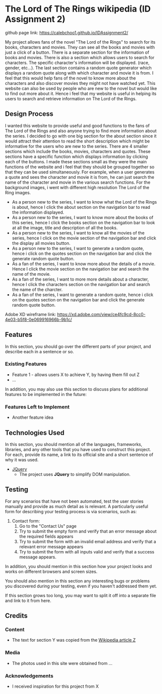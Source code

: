 # The Lord of The Rings wikipedia (ID Assignment 2)

github page link: https://calebchoo1.github.io/IDAssignment2/

My project allows fans of the novel "The Lord of the Rings" to search for its books, characters and movies. They can see all the books and movies with just a click of a button. There is a separate section for the information of books and movies. There is also a section which allows users to search for characters. The specific character's information will be displayed. (race, gender, etc...). The last section contains a random quote generator which displays a random quote along with which character and movie it is from. I feel that this would help fans of the novel to know more about the characters and also discover movies they might not have watched yet. This website can also be used by people who are new to the novel but would like to find out more about it. Hence i feel that my website is useful in helping its users to search and retrieve information on The Lord of the Rings.
 
## Design Process

I wanted this website to provide useful and good functions to the fans of The Lord of the Rings and also anyone trying to find more information about the series. I decided to go with one big section for the about section since it would attract their attention to read the short description which might be informative for the users who are new to the series. There are 4 smaller sections which include the books, movies, characters and quotes. These sections have a specific function which displays information by clicking each of the buttons. I made these sections small as they were the main functions of the website and i feel that they should be grouped together so that they can be used simultaneously. For example, when a user generates a quote and sees the character and movie it is from, he can just search the name of the character and movie in the various search functions. For the background images, i went with different high resolution The Lord of the Ring images.

- As a person new to the series, I want to know what the Lord of the Rings is about, hence I click the about section on the navigation bar to read the information displayed.
- As a person new to the series, I want to know more about the books of this series, hence I click the books section on the navigation bar to look at all the image, title and  description of all the books.
- As a person new to the series, I want to know all the movies of the series, hence I click on the movie section of the navigation bar and click the display all movies button. 
- As a person new to the series, I want to generate a random quote, hence i click on the quotes section on the navigation bar and click the generate random quote button.
- As a fan of the series, I want to know more about the details of a movie. Hence I click the movie section on the navigation bar and search the name of the movie.
- As a fan of the series, I want to more more details about a character, hence I click the characters section on the navigation bar and search the name of the charcter.
- As a fan of the series, I want to generate a random quote, hence i click on the quotes section on the navigation bar and click the generate random quote button.

Adobe XD wireframe link: https://xd.adobe.com/view/ce4fc9cd-8cc0-4e03-b5f8-0e069916966b-9b1c/

## Features

In this section, you should go over the different parts of your project, and describe each in a sentence or so.
 
### Existing Features
- Feature 1 - allows users X to achieve Y, by having them fill out Z
- ...

In addition, you may also use this section to discuss plans for additional features to be implemented in the future:

### Features Left to Implement
- Another feature idea

## Technologies Used

In this section, you should mention all of the languages, frameworks, libraries, and any other tools that you have used to construct this project. For each, provide its name, a link to its official site and a short sentence of why it was used.

- [JQuery](https://jquery.com)
    - The project uses **JQuery** to simplify DOM manipulation.


## Testing

For any scenarios that have not been automated, test the user stories manually and provide as much detail as is relevant. A particularly useful form for describing your testing process is via scenarios, such as:

1. Contact form:
    1. Go to the "Contact Us" page
    2. Try to submit the empty form and verify that an error message about the required fields appears
    3. Try to submit the form with an invalid email address and verify that a relevant error message appears
    4. Try to submit the form with all inputs valid and verify that a success message appears.

In addition, you should mention in this section how your project looks and works on different browsers and screen sizes.

You should also mention in this section any interesting bugs or problems you discovered during your testing, even if you haven't addressed them yet.

If this section grows too long, you may want to split it off into a separate file and link to it from here.

## Credits

### Content
- The text for section Y was copied from the [Wikipedia article Z](https://en.wikipedia.org/wiki/Z)

### Media
- The photos used in this site were obtained from ...

### Acknowledgements

- I received inspiration for this project from X
